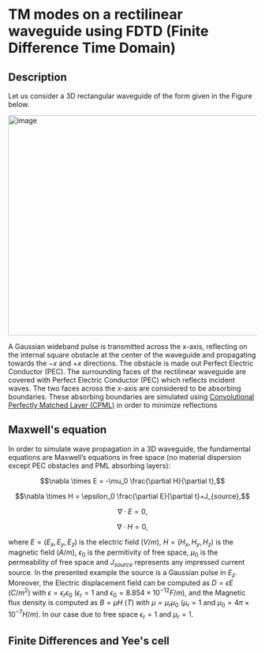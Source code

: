 # TM modes on a rectilinear waveguide using FDTD (Finite Difference Time Domain)
## Description
Let us consider a 3D rectangular waveguide of the form given in the Figure below.

<img width="862" height="447" alt="image" src="https://github.com/user-attachments/assets/111f1c4f-de4f-4e63-b863-223110823da6" />

A Gaussian wideband pulse is transmitted across the x-axis, reflecting on the internal square obstacle at the center of the waveguide and propagating towards the $-x$ and $+x$ directions. The obstacle is made out Perfect Electric Conductor (PEC). The surrounding faces of the rectilinear waveguide are covered with Perfect Electric Conductor (PEC) which reflects incident waves. The two faces across the x-axis are considered to be absorbing boundaries. These absorbing boundaries are simulated using [Convolutional Perfectly Matched Layer (CPML)](https://onlinelibrary.wiley.com/doi/10.1002/1098-2760(20001205)27:5%3C334::AID-MOP14%3E3.0.CO;2-A) in order to minimize reflections

## Maxwell's equation
In order to simulate wave propagation in a 3D waveguide, the fundamental equations are Maxwell’s equations in free space (no material dispersion except PEC obstacles and PML absorbing layers):

$$\nabla \times E = -\mu_0 \frac{\partial H}{\partial t},$$

$$\nabla \times H = \epsilon_0 \frac{\partial E}{\partial t}+J_{source},$$

$$\nabla \cdot E = 0,$$

$$\nabla \cdot H = 0,$$

where $E=(E_x,E_y,E_z)$ is the electric field $(V/m)$, $H=(H_x,H_y,H_z)$ is the magnetic field $(A/m)$, $\epsilon_0$ is the permitivity of free space, $\mu_0$ is the permeability of free space and $J_{source}$ represents any impressed current source. In the presented example the source is a Gaussian pulse in $E_z$. Moreover, the Electric displacement field can be computed as $D=\epsilon E$ $(C/m^2)$ with $\epsilon = \epsilon_r \epsilon_0$ ($\epsilon_r = 1$ and $\epsilon_0 = 8.854 \times 10^{-12} F/m$), and the Magnetic flux density is computed as $B=\mu H$ $(T)$ with $\mu = \mu_r \mu_0$ ($\mu_r = 1$ and $\mu_0 = 4\pi \times 10^{-7} H/m$). In our case due to free space $\epsilon_r=1$ and $\mu_r = 1$.

## Finite Differences and Yee's cell


